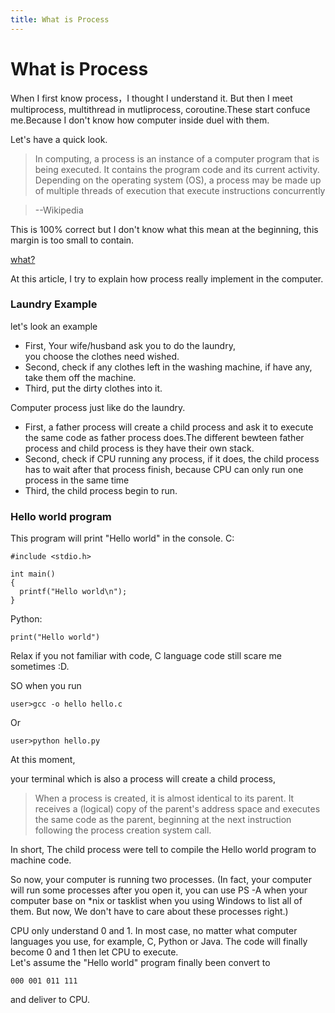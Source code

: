 ```yaml
---
title: What is Process
---
```

# What is Process 

When I first know process，I thought I understand it. But then I meet multiprocess, multithread in mutliprocess, coroutine.These start confuce me.Because I don't know how computer inside duel with them.

Let's have a quick look.

>In computing, a process is an instance of a computer program that is being executed. It contains the program code and its current activity. Depending on the operating system (OS), a process may be made up of multiple threads of execution that execute instructions concurrently

> --Wikipedia

This is 100% correct but I don't know what this mean at the beginning, this margin is too small to contain.

[what?](http://)


At this article, I try to explain how process really implement in the computer.

### Laundry Example
let's look an example

* First, Your wife/husband ask you to do the laundry,  
you choose the clothes need wished. 
* Second, check if any clothes left in the washing machine, if have any, take them off the machine. 
* Third, put the dirty clothes into it.

Computer process just like do the laundry.

* First, a father process will create a child process and ask it to execute the same code as father process does.The different bewteen father process and child process is they have their own stack. 
* Second, check if CPU running any process, if it does, the child process has to wait after that process finish, because CPU can only run one process in the same time
* Third, the child process begin to run.


### Hello world program

This program will print "Hello world" in the console.
C:

    #include <stdio.h>
 
    int main()
    {
      printf("Hello world\n");
    }

Python:

    print("Hello world")
    
Relax if you not familiar with code, C language code still scare me sometimes :D.
     
SO when you run 

    user>gcc -o hello hello.c
    
Or

    user>python hello.py

At this moment, 

your terminal which is also a process will create a child process,

>When a process is created, it is almost identical to its parent. It receives a (logical) copy of the parent's address
space and executes the same code as the parent, beginning at the next instruction following the process
creation system call.

In short, The child process were tell to compile the Hello world program to machine code.

So now, your computer is running two processes.
(In fact, your computer will run some processes after you open it, you can use PS -A when your computer base on *nix or tasklist when you using Windows to list all of them. But now, We don't have to care about these processes right.)

CPU only understand 0 and 1. In most case, no matter what computer languages you use, for example, C, Python or Java. The code will finally become 0 and 1 then let CPU to execute.  
Let's assume the "Hello world" program finally been convert to

    000 001 011 111
    
and deliver to CPU.


















    
    
